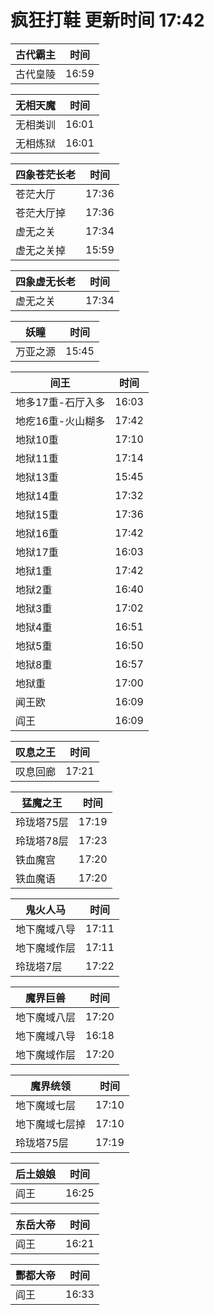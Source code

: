 # 疯狂打鞋 更新时间 17:42

| 古代霸主   | 时间    |
|--------|-------|
| 古代皇陵 | 16:59 |

| 无相天魔   | 时间    |
|--------|-------|
| 无相类训 | 16:01 |
| 无相炼狱 | 16:01 |

| 四象苍茫长老   | 时间    |
|--------|-------|
| 苍茫大厅 | 17:36 |
| 苍茫大厅掉 | 17:36 |
| 虚无之关 | 17:34 |
| 虚无之关掉 | 15:59 |

| 四象虚无长老   | 时间    |
|--------|-------|
| 虚无之关 | 17:34 |

| 妖瞳   | 时间    |
|--------|-------|
| 万亚之源 | 15:45 |

| 间王   | 时间    |
|--------|-------|
| 地多17重-石厅入多 | 16:03 |
| 地疙16重-火山糊多 | 17:42 |
| 地狱10重 | 17:10 |
| 地狱11重 | 17:14 |
| 地狱13重 | 15:45 |
| 地狱14重 | 17:32 |
| 地狱15重 | 17:36 |
| 地狱16重 | 17:42 |
| 地狱17重 | 16:03 |
| 地狱1重 | 17:42 |
| 地狱2重 | 16:40 |
| 地狱3重 | 17:02 |
| 地狱4重 | 16:51 |
| 地狱5重 | 16:50 |
| 地狱8重 | 16:57 |
| 地狱重 | 17:00 |
| 闻王欧 | 16:09 |
| 阎王 | 16:09 |

| 叹息之王   | 时间    |
|--------|-------|
| 叹息回廊 | 17:21 |

| 猛魔之王   | 时间    |
|--------|-------|
| 玲珑塔75层 | 17:19 |
| 玲珑塔78层 | 17:23 |
| 铁血魔宫 | 17:20 |
| 铁血魔语 | 17:20 |

| 鬼火人马   | 时间    |
|--------|-------|
| 地下魔域八导 | 17:11 |
| 地下魔域作层 | 17:11 |
| 玲珑塔7层 | 17:22 |

| 魔界巨兽   | 时间    |
|--------|-------|
| 地下魔域八层 | 17:20 |
| 地下魔域八导 | 16:18 |
| 地下魔域作层 | 17:20 |

| 魔界统领   | 时间    |
|--------|-------|
| 地下魔域七层 | 17:10 |
| 地下魔域七层掉 | 17:10 |
| 玲珑塔75层 | 17:19 |

| 后土娘娘   | 时间    |
|--------|-------|
| 阎王 | 16:25 |

| 东岳大帝   | 时间    |
|--------|-------|
| 阎王 | 16:21 |

| 酆都大帝   | 时间    |
|--------|-------|
| 阎王 | 16:33 |